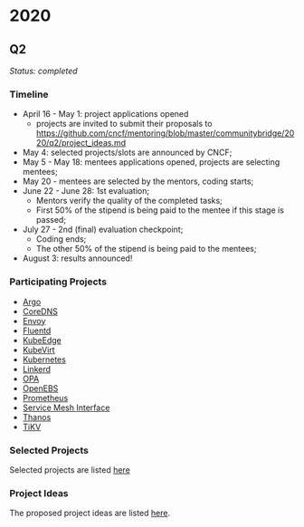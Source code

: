 # 2020

## Q2

_Status: completed_

### Timeline

- April 16 - May 1: project applications opened
    - projects are invited to submit their proposals to https://github.com/cncf/mentoring/blob/master/communitybridge/2020/q2/project_ideas.md
- May 4: selected projects/slots are announced by CNCF;
- May 5 - May 18: mentees applications opened, projects are selecting mentees;
- May 20 - mentees are selected by the mentors, coding starts;
- June 22 - June 28: 1st evaluation;
    - Mentors verify the quality of the completed tasks;
    - First 50% of the stipend is being paid to the mentee if this stage is passed;
- July 27 - 2nd (final) evaluation checkpoint;
    - Coding ends;
    - The other 50% of the stipend is being paid to the mentees;
- August 3: results announced!

### Participating Projects

- [Argo](https://people.communitybridge.org/project/5d5d4357-f340-47c9-9ff2-7b0536291576)
- [CoreDNS](https://people.communitybridge.org/project/6705be57-130f-43f5-ba80-11605ffdb1f9)
- [Envoy](https://people.communitybridge.org/project/872be524-7465-4639-be88-1b451c581826)
- [Fluentd](https://people.communitybridge.org/project/d24ab158-e4e5-4042-91ad-b30ae52941d2)
- [KubeEdge](https://people.communitybridge.org/project/1b931913-44a4-43a7-92ed-d7b2089060b1)
- [KubeVirt](https://people.communitybridge.org/project/de7ca1c2-2d22-4919-bef8-6cca50a54426)
- [Kubernetes](https://people.communitybridge.org/project/2d438b9a-c539-46d0-9eed-c6ee4404c88a)
- [Linkerd](https://people.communitybridge.org/project/65742dc0-7217-4c4a-a609-f5f0fcde5c0a)
- [OPA](https://people.communitybridge.org/project/12a9270f-8673-4acb-92ec-fd539fc2b567)
- [OpenEBS](https://people.communitybridge.org/project/40a443f9-cb78-49e6-96ad-26616acb2113)
- [Prometheus](https://people.communitybridge.org/project/9595fbe7-6a8d-43d4-aebb-a54d57f33fdd)
- [Service Mesh Interface](https://people.communitybridge.org/project/359dda52-7fb7-4fa8-82cd-a27216757a57)
- [Thanos](https://people.communitybridge.org/project/f51284ab-f652-47b1-9819-cd4135e75c00)
- [TiKV](https://people.communitybridge.org/project/c6a0326c-b053-41a3-9bf2-1e7e78481ca6)

### Selected Projects

Selected projects are listed [here](./selected_projects.md)

### Project Ideas

The proposed project ideas are listed [here](./project_ideas.md).
